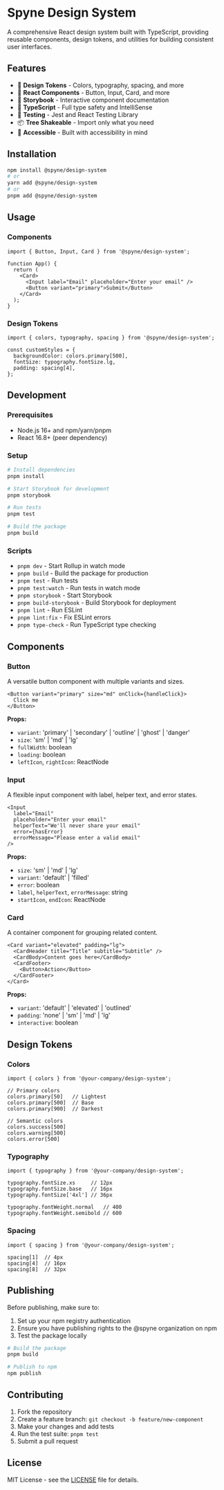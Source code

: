 # Spyne Design System

A comprehensive React design system built with TypeScript, providing reusable components, design tokens, and utilities for building consistent user interfaces.

## Features

- 🎨 **Design Tokens** - Colors, typography, spacing, and more
- 🧩 **React Components** - Button, Input, Card, and more
- 📖 **Storybook** - Interactive component documentation
- 🔧 **TypeScript** - Full type safety and IntelliSense
- 🧪 **Testing** - Jest and React Testing Library
- 📦 **Tree Shakeable** - Import only what you need
- 🎯 **Accessible** - Built with accessibility in mind

## Installation

```bash
npm install @spyne/design-system
# or
yarn add @spyne/design-system
# or
pnpm add @spyne/design-system
```

## Usage

### Components

```tsx
import { Button, Input, Card } from '@spyne/design-system';

function App() {
  return (
    <Card>
      <Input label="Email" placeholder="Enter your email" />
      <Button variant="primary">Submit</Button>
    </Card>
  );
}
```

### Design Tokens

```tsx
import { colors, typography, spacing } from '@spyne/design-system';

const customStyles = {
  backgroundColor: colors.primary[500],
  fontSize: typography.fontSize.lg,
  padding: spacing[4],
};
```

## Development

### Prerequisites

- Node.js 16+ and npm/yarn/pnpm
- React 16.8+ (peer dependency)

### Setup

```bash
# Install dependencies
pnpm install

# Start Storybook for development
pnpm storybook

# Run tests
pnpm test

# Build the package
pnpm build
```

### Scripts

- `pnpm dev` - Start Rollup in watch mode
- `pnpm build` - Build the package for production
- `pnpm test` - Run tests
- `pnpm test:watch` - Run tests in watch mode
- `pnpm storybook` - Start Storybook
- `pnpm build-storybook` - Build Storybook for deployment
- `pnpm lint` - Run ESLint
- `pnpm lint:fix` - Fix ESLint errors
- `pnpm type-check` - Run TypeScript type checking

## Components

### Button

A versatile button component with multiple variants and sizes.

```tsx
<Button variant="primary" size="md" onClick={handleClick}>
  Click me
</Button>
```

**Props:**
- `variant`: 'primary' | 'secondary' | 'outline' | 'ghost' | 'danger'
- `size`: 'sm' | 'md' | 'lg'
- `fullWidth`: boolean
- `loading`: boolean
- `leftIcon`, `rightIcon`: ReactNode

### Input

A flexible input component with label, helper text, and error states.

```tsx
<Input
  label="Email"
  placeholder="Enter your email"
  helperText="We'll never share your email"
  error={hasError}
  errorMessage="Please enter a valid email"
/>
```

**Props:**
- `size`: 'sm' | 'md' | 'lg'
- `variant`: 'default' | 'filled'
- `error`: boolean
- `label`, `helperText`, `errorMessage`: string
- `startIcon`, `endIcon`: ReactNode

### Card

A container component for grouping related content.

```tsx
<Card variant="elevated" padding="lg">
  <CardHeader title="Title" subtitle="Subtitle" />
  <CardBody>Content goes here</CardBody>
  <CardFooter>
    <Button>Action</Button>
  </CardFooter>
</Card>
```

**Props:**
- `variant`: 'default' | 'elevated' | 'outlined'
- `padding`: 'none' | 'sm' | 'md' | 'lg'
- `interactive`: boolean

## Design Tokens

### Colors

```tsx
import { colors } from '@your-company/design-system';

// Primary colors
colors.primary[50]   // Lightest
colors.primary[500]  // Base
colors.primary[900]  // Darkest

// Semantic colors
colors.success[500]
colors.warning[500]
colors.error[500]
```

### Typography

```tsx
import { typography } from '@your-company/design-system';

typography.fontSize.xs     // 12px
typography.fontSize.base   // 16px
typography.fontSize['4xl'] // 36px

typography.fontWeight.normal   // 400
typography.fontWeight.semibold // 600
```

### Spacing

```tsx
import { spacing } from '@your-company/design-system';

spacing[1]  // 4px
spacing[4]  // 16px
spacing[8]  // 32px
```

## Publishing

Before publishing, make sure to:

1. Set up your npm registry authentication
2. Ensure you have publishing rights to the @spyne organization on npm
3. Test the package locally

```bash
# Build the package
pnpm build

# Publish to npm
npm publish
```

## Contributing

1. Fork the repository
2. Create a feature branch: `git checkout -b feature/new-component`
3. Make your changes and add tests
4. Run the test suite: `pnpm test`
5. Submit a pull request

## License

MIT License - see the [LICENSE](LICENSE) file for details.
